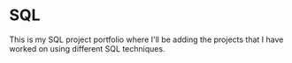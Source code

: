 # SQL
This is my SQL project portfolio where I'll be adding the projects that I have worked on using different SQL techniques.  
